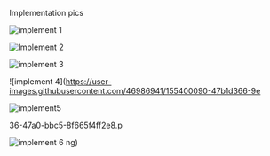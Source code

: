 
Implementation pics

![implement 1](https://user-images.githubusercontent.com/46986941/155400078-fb21c2f6-5c4e-4448-ba78-3aa20a85c93d.png)

![Implement 2](https://user-images.githubusercontent.com/46986941/155400079-c496fcbb-0e6b-4372-a58b-f4734879b0e6.png)

![implement 3](https://user-images.githubusercontent.com/46986941/155400077-1cebd9c8-28cf-4d9c-84aa-0fef3c85eff7.png)


![implement 4](https://user-images.githubusercontent.com/46986941/155400090-47b1d366-9e

![implement5](https://user-images.githubusercontent.com/46986941/155400104-5ef99c4e-e2d6-4d1b-b518-f0302651e106.png)

36-47a0-bbc5-8f665f4ff2e8.p

![implement 6](https://user-images.githubusercontent.com/46986941/155400108-3eb24de8-70ec-47db-b17b-6bfdbd07e80d.png)
ng)

